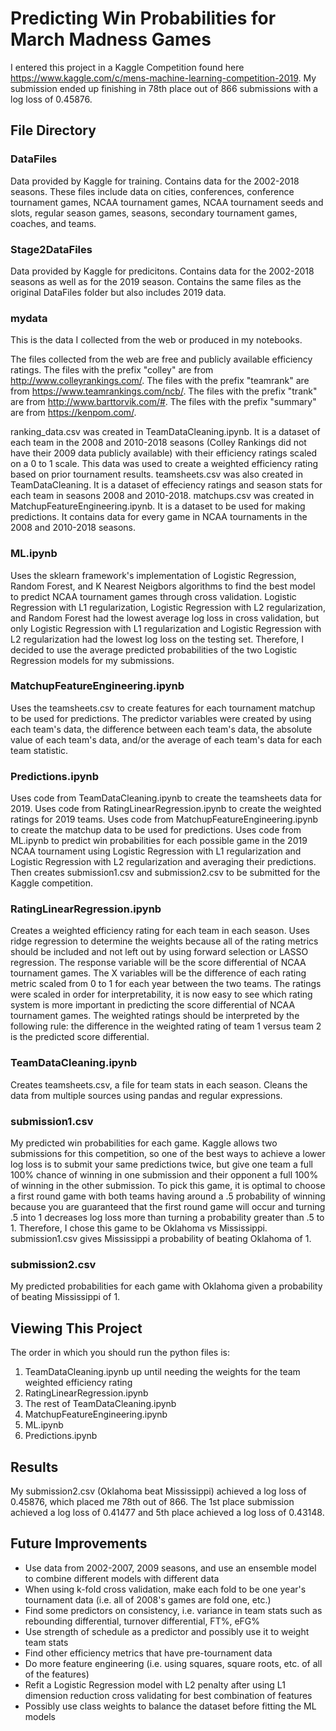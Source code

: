 # Predicting Win Probabilities for March Madness Games

I entered this project in a Kaggle Competition found here https://www.kaggle.com/c/mens-machine-learning-competition-2019. My submission ended up finishing in 78th place out of 866 submissions with a log loss of 0.45876.

## File Directory

### DataFiles

Data provided by Kaggle for training. Contains data for the 2002-2018 seasons. These files include data on cities, conferences, conference tournament games, NCAA tournament games, NCAA tournament seeds and slots, regular season games, seasons, secondary tournament games, coaches, and teams.

### Stage2DataFiles

Data provided by Kaggle for predicitons. Contains data for the 2002-2018 seasons as well as for the 2019 season. Contains the same files as the original DataFiles folder but also includes 2019 data.

### mydata

This is the data I collected from the web or produced in my notebooks. 

The files collected from the web are free and publicly available efficiency ratings. The files with the prefix "colley" are from http://www.colleyrankings.com/. The files with the prefix "teamrank" are from https://www.teamrankings.com/ncb/. The files with the prefix "trank" are from http://www.barttorvik.com/#. The files with the prefix "summary" are from https://kenpom.com/. 

ranking_data.csv was created in TeamDataCleaning.ipynb. It is a dataset of each team in the 2008 and 2010-2018 seasons (Colley Rankings did not have their 2009 data publicly available) with their efficiency ratings scaled on a 0 to 1 scale. This data was used to create a weighted efficiency rating based on prior tournament results. teamsheets.csv was also created in TeamDataCleaning. It is a dataset of effeciency ratings and season stats for each team in seasons 2008 and 2010-2018. matchups.csv was created in MatchupFeatureEngineering.ipynb. It is a dataset to be used for making predictions. It contains data for every game in NCAA tournaments in the 2008 and 2010-2018 seasons.

### ML.ipynb

Uses the sklearn framework's implementation of Logistic Regression, Random Forest, and K Nearest Neigbors algorithms to find the best model to predict NCAA tournament games through cross validation. Logistic Regression with L1 regularization, Logistic Regression with L2 regularization, and Random Forest had the lowest average log loss in cross validation, but only Logistic Regression with L1 regularization and Logistic Regression with L2 regularization had the lowest log loss on the testing set. Therefore, I decided to use the average predicted probabilities of the two Logistic Regression models for my submissions.

### MatchupFeatureEngineering.ipynb

Uses the teamsheets.csv to create features for each tournament matchup to be used for predictions. The predictor variables were created by using each team's data, the difference between each team's data, the absolute value of each team's data, and/or the average of each team's data for each team statistic.

### Predictions.ipynb

Uses code from TeamDataCleaning.ipynb to create the teamsheets data for 2019. Uses code from RatingLinearRegression.ipynb to create the weighted ratings for 2019 teams. Uses code from MatchupFeatureEngineering.ipynb to create the matchup data to be used for predictions. Uses code from ML.ipynb to predict win probabilities for each possible game in the 2019 NCAA tournament using Logistic Regression with L1 regularization and Logistic Regression with L2 regularization and averaging their predictions. Then creates submission1.csv and submission2.csv to be submitted for the Kaggle competition.

### RatingLinearRegression.ipynb

Creates a weighted efficiency rating for each team in each season. Uses ridge regression to determine the weights because  all of the rating metrics should be included and not left out by using forward selection or LASSO regression. The response variable will be the score differential of NCAA tournament games. The X variables will be the difference of each rating metric scaled from 0 to 1 for each year between the two teams. The ratings were scaled in order for interpretability, it is now easy to see which rating system is more important in predicting the score differential of NCAA tournament games. The weighted ratings should be interpreted by the following rule: the difference in the weighted rating of team 1 versus team 2 is the predicted score differential.

### TeamDataCleaning.ipynb

Creates teamsheets.csv, a file for team stats in each season. Cleans the data from multiple sources using pandas and regular expressions.

### submission1.csv

My predicted win probabilities for each game. Kaggle allows two submissions for this competition, so one of the best ways to achieve a lower log loss is to submit your same predictions twice, but give one team a full 100% chance of winning in one submission and their opponent a full 100% of winning in the other submission. To pick this game, it is optimal to choose a first round game with both teams having around a .5 probability of winning because you are guaranteed that the first round game will occur and turning .5 into 1 decreases log loss more than turning a probability greater than .5 to 1. Therefore, I chose this game to be Oklahoma vs Mississippi. submission1.csv gives Mississippi a probability of beating Oklahoma of 1.

### submission2.csv

My predicted probabilities for each game with Oklahoma given a probability of beating Mississippi of 1.

## Viewing This Project

The order in which you should run the python files is:

1) TeamDataCleaning.ipynb up until needing the weights for the team weighted efficiency rating
2) RatingLinearRegression.ipynb
3) The rest of TeamDataCleaning.ipynb
4) MatchupFeatureEngineering.ipynb
5) ML.ipynb
6) Predictions.ipynb

## Results

My submission2.csv (Oklahoma beat Mississippi) achieved a log loss of 0.45876, which placed me 78th out of 866. The 1st place submission achieved a log loss of 0.41477 and 5th place achieved a log loss of 0.43148.

## Future Improvements

- Use data from 2002-2007, 2009 seasons, and use an ensemble model to combine different models with different data
- When using k-fold cross validation, make each fold to be one year's tournament data (i.e. all of 2008's games are fold one, etc.)
- Find some predictors on consistency, i.e. variance in team stats such as rebounding differential, turnover differential, FT%, eFG%
- Use strength of schedule as a predictor and possibly use it to weight team stats
- Find other efficiency metrics that have pre-tournament data
- Do more feature engineering (i.e. using squares, square roots, etc. of all of the features)
- Refit a Logistic Regression model with L2 penalty after using L1 dimension reduction cross validating for best combination of features
- Possibly use class weights to balance the dataset before fitting the ML models
